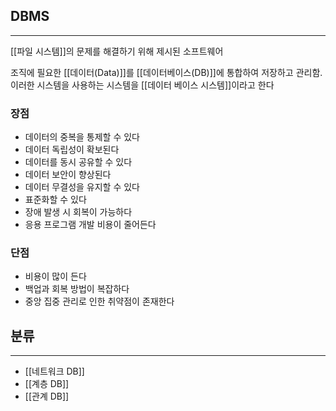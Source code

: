## DBMS
---
[[파일 시스템]]의 문제를 해결하기 위해 제시된 소프트웨어 

조직에 필요한 [[데이터(Data)]]를 [[데이터베이스(DB)]]에 통합하여 저장하고 관리함. 이러한 시스템을 사용하는 시스템을 [[데이터 베이스 시스템]]이라고 한다

### 장점
+ 데이터의 중복을 통제할 수 있다
+ 데이터 독립성이 확보된다
+ 데이터를 동시 공유할 수 있다
+ 데이터 보안이 향상된다
+ 데이터 무결성을 유지할 수 있다
+ 표준화할 수 있다
+ 장애 발생 시 회복이 가능하다
+ 응용 프로그램 개발 비용이 줄어든다

### 단점
+ 비용이 많이 든다
+ 백업과 회복 방법이 복잡하다
+ 중앙 집중 관리로 인한 취약점이 존재한다

## 분류
---
+ [[네트워크 DB]]
+ [[계층 DB]]
+ [[관계 DB]]

